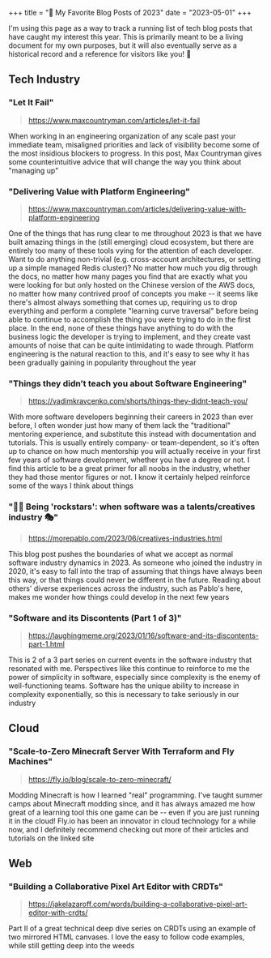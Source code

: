 +++
title = "🎯 My Favorite Blog Posts of 2023"
date = "2023-05-01"
+++

I'm using this page as a way to track a running list of tech blog posts that have caught my interest this year. This is primarily meant to be a living document for my own purposes, but it will also eventually serve as a historical record and a reference for visitors like you! :wave:

## Tech Industry

### "Let It Fail"
> https://www.maxcountryman.com/articles/let-it-fail

When working in an engineering organization of any scale past your immediate team, misaligned priorities and lack of visibility become some of the most insidious blockers to progress. In this post, Max Countryman gives some counterintuitive advice that will change the way you think about "managing up"

### "Delivering Value with Platform Engineering"
> https://www.maxcountryman.com/articles/delivering-value-with-platform-engineering

One of the things that has rung clear to me throughout 2023 is that we have built amazing things in the (still emerging) cloud ecosystem, but there are entirely too many of these tools vying for the attention of each developer. Want to do anything non-trivial (e.g. cross-account architectures, or setting up a simple managed Redis cluster)? No matter how much you dig through the docs, no matter how many pages you find that are exactly what you were looking for but only hosted on the Chinese version of the AWS docs, no matter how many contrived proof of concepts you make -- it seems like there's almost always something that comes up, requiring us to drop everything and perform a complete "learning curve traversal" before being able to continue to accomplish the thing you were trying to do in the first place. In the end, none of these things have anything to do with the business logic the developer is trying to implement, and they create vast amounts of noise that can be quite intimidating to wade through. Platform engineering is the natural reaction to this, and it's easy to see why it has been gradually gaining in popularity throughout the year

### "Things they didn’t teach you about Software Engineering"
> https://vadimkravcenko.com/shorts/things-they-didnt-teach-you/

With more software developers beginning their careers in 2023 than ever before, I often wonder just how many of them lack the "traditional" mentoring experience, and substitute this instead with documentation and tutorials. This is usually entirely company- or team-dependent, so it's often up to chance on how much mentorship you will actually receive in your first few years of software development, whether you have a degree or not. I find this article to be a great primer for all noobs in the industry, whether they had those mentor figures or not. I know it certainly helped reinforce some of the ways I think about things

### "👩‍🎨 Being 'rockstars': when software was a talents/creatives industry 🎭"
> https://morepablo.com/2023/06/creatives-industries.html

This blog post pushes the boundaries of what we accept as normal software industry dynamics in 2023. As someone who joined the industry in 2020, it's easy to fall into the trap of assuming that things have always been this way, or that things could never be different in the future. Reading about others' diverse experiences across the industry, such as Pablo's here, makes me wonder how things could develop in the next few years

### "Software and its Discontents (Part 1 of 3)"
> https://laughingmeme.org/2023/01/16/software-and-its-discontents-part-1.html

This is 2 of a 3 part series on current events in the software industry that resonated with me. Perspectives like this continue to reinforce to me the power of simplicity in software, especially since complexity is the enemy of well-functioning teams. Software has the unique ability to increase in complexity exponentially, so this is necessary to take seriously in our industry

## Cloud

### "Scale-to-Zero Minecraft Server With Terraform and Fly Machines"
> https://fly.io/blog/scale-to-zero-minecraft/

Modding Minecraft is how I learned "real" programming. I've taught summer camps about Minecraft modding since, and it has always amazed me how great of a learning tool this one game can be -- even if you are just running it in the cloud! Fly.io has been an innovator in cloud technology for a while now, and I definitely recommend checking out more of their articles and tutorials on the linked site

## Web

### "Building a Collaborative Pixel Art Editor with CRDTs"
> https://jakelazaroff.com/words/building-a-collaborative-pixel-art-editor-with-crdts/

Part II of a great technical deep dive series on CRDTs using an example of two mirrored HTML canvases. I love the easy to follow code examples, while still getting deep into the weeds
